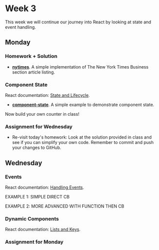 # Week 3

This week we will continue our journey into React by looking at state and event handling.

## Monday

### Homework + Solution

* **[nytimes](nytimes)**. A simple implementation of The New York Times Business section article listing.

### Component State

React documentation: [State and Lifecycle](https://reactjs.org/docs/state-and-lifecycle.html).

* **[component-state](component-state)**. A simple example to demonstrate component state.

Now build your own counter in class!

### Assignment for Wednesday

* Re-visit today's homework: Look at the solution provided in class and see if you can simplify your own code. Remember to commit and push your changes to GitHub.

## Wednesday

### Events

React documentation: [Handling Events](https://reactjs.org/docs/handling-events.html).

EXAMPLE 1: SIMPLE DIRECT CB

EXAMPLE 2: MORE ADVANCED WITH FUNCTION THEN CB

### Dynamic Components

React documentation: [Lists and Keys](https://reactjs.org/docs/lists-and-keys.html).

### Assignment for Monday

